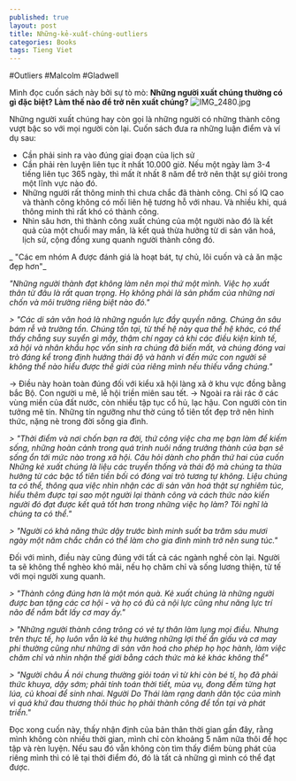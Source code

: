 ```yaml
---
published: true
layout: post
title: Những-kẻ-xuất-chúng-outliers
categories: Books
tags: Tieng Viet
---
```

#Outliers #Malcolm #Gladwell

Mình đọc cuốn sách này bởi sự tò mò: 
**Những người xuất chúng thường có gì đặc biệt? Làm thế nào để trở nên xuất chúng?**
![IMG_2480.jpg]({{site.baseurl}}/images/IMG_2480.jpg)

Những người xuất chúng hay còn gọi là những người có những thành công vượt bậc so với mọi người còn lại. Cuốn sách đưa ra những luận điểm và ví dụ sau: 
- Cần phải sinh ra vào đúng giai đoạn của lịch sử
- Cần phải rèn luyện liên tục ít nhất 10.000 giờ. Nếu một ngày làm 3-4 tiếng liên tục 365 ngày, thì mất ít nhất 8 năm để trở nên thật sự giỏi trong một lĩnh vực nào đó.
- Những người rất thông minh thì chưa chắc đã thành công. Chỉ số IQ cao và thành công không có mối liên hệ tương hỗ với nhau. Và nhiều khi, quá thông minh thì rất khó có thành công. 
- Nhìn sâu hơn, thì thành công xuất chúng của một người nào đó là kết quả của một chuổi may mắn, là kết quả thừa hưởng từ di sản văn hoá, lịch sử, cộng đồng xung quanh người thành công đó. 

_ "Các em nhóm A được đánh giá là hoạt bát, tự chủ, lôi cuốn và cả ăn mặc đẹp hơn"_

_"Những người thành đạt không làm nên mọi thứ một mình. Việc họ xuất thân từ đâu là rất quan trọng. Họ không phải là sản phẩm của những nơi chốn và môi trường riêng biệt nào đó."_

_> "Các di sản văn hoá là những nguồn lực đầy quyền năng. Chúng ăn sâu bám rễ và trường tồn. Chúng tồn tại, từ thế hệ này qua thế hệ khác, có thể thấy chẵng suy suyển gì mấy, thậm chí ngay cả khi các điều kiện kinh tế, xã hội và nhân khẩu học vốn sinh ra chúng đã biến mất, và chúng đóng vai trò đáng kể trong định hướng thái độ và hành vi đến mức con người sẽ không thể nào hiểu được thế giới của riêng mình nếu thiếu vắng chúng."_

-> Điều này hoàn toàn đúng đối với kiểu xã hội làng xã ở khu vực đồng bằng bắc Bộ. Con người u mê, lễ hội triền miên sau tết. 
-> Ngoài ra rải rác ở các vùng miền của đất nước, còn nhiều tập tục cổ hủ, lạc hậu. Con người còn tin tưởng mê tín. Những tín ngưỡng như thờ cúng tổ tiên tốt đẹp trở nên hình thức, nặng nè trong đời sống gia đình. 

_> "Thời điểm và nơi chốn bạn ra đời, thứ công việc cha mẹ bạn làm để kiếm sống, những hoàn cảnh trong quá trình nuôi nấng trưởng thành của bạn sẽ sống ổn tới mức nào trong xã hội. Câu hỏi dành cho phần thứ hai của cuốn Những kẻ xuất chúng là liệu các truyền thống và thái độ mà chúng ta thừa hưởng từ các bậc tổ tiên tiền bối có đóng vai trò tương tự không. Liệu chúng ta có thể, thông qua việc nhìn nhận các di sản văn hoá thật sự nghiêm túc, hiểu thêm được tại sao một người lại thành công và cách thức nào kiến người đó đạt được kết quả tốt hơn trong những việc họ làm? Tôi nghĩ là chúng ta có thể."_

_> "Người có khả năng thức dậy trước bình minh suốt ba trăm sáu mươi ngày một năm chắc chắn có thể làm cho gia đình mình trở nên sung túc."_

Đối với mình, điều này cũng đúng với tất cả các ngành nghề còn lại. Người ta sẽ không thể nghèo khó mãi, nếu họ chăm chỉ và sống lương thiện, tử tế với mọi người xung quanh.

_> "Thành công đúng hơn là một món quà. Kẻ xuất chúng là những người được ban tặng các cơ hội - và họ có đủ cả nội lực cũng như năng lực trí não để nắm bắt lấy cơ may ấy."_

_> "Những người thành công trông có vẻ tự thân làm lụng mọi điều. Nhưng trên thực tế, họ luôn vẫn là kẻ thụ hưởng những lợi thế ẩn giấu và cơ may phi thường cũng như những di sản văn hoá cho phép họ học hành, làm việc chăm chỉ và nhìn nhận thế giới bằng cách thức mà kẻ khác không thể"_

_> "Người châu Á nói chung thường giỏi toán vì từ khi còn bé tí, họ đã phải thức khuya, dậy sớm; phải tính toán thời tiết, mùa vụ, đong đếm từng hạt lúa, củ khoai để sinh nhai. Người Do Thái làm rạng danh dân tộc của mình vì quá khứ đau thương thôi thúc họ phải thành công để tồn tại và phát triển."_

Đọc xong cuốn này, thấy nhận định của bản thân thời gian gần đây, rằng mình không còn nhiều thời gian, mình chỉ còn khoảng 5 năm nữa thôi để học tập và rèn luyện. Nếu sau đó vẫn không còn tìm thấy điểm bùng phát của riêng mình thì có lẽ tại thời điểm đó, đó là tất cả những gì mình có thể đạt được.
